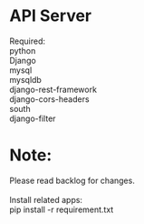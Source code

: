 API Server
==================
Required:<br>
python<br>
Django<br>
mysql<br>
mysqldb<br>
django-rest-framework<br>
django-cors-headers<br>
south<br>
django-filter<br>

Note:
==================
Please read backlog for changes.<br>
<br>
Install related apps:<br>
pip install -r requirement.txt
